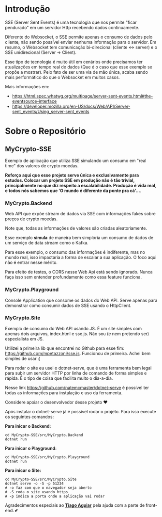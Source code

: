 # Introdução

SSE (Server Sent Events) é uma tecnologia que nos permite "ficar pendurado" em um servidor Http recebendo dados continuamente.

Diferente do Websocket, o SSE permite apenas o consumo de dados pelo cliente, não sendo possível enviar nenhuma informação para o servidor.
Em resumo, o Websocket tem comunicação bi-direcional (cliente <-> server) e o SSE unidirecional (Server -> Client).

Esse tipo de tecnologia é muito útil em cenários onde precisamos ter atualizações em tempo real de dados (Que é o caso que esse exemplo se propõe a mostrar). Pelo fato de ser uma via de mão única, acaba sendo mais performático do que o Websocket em muitos casos.

Mais informações em:

- https://html.spec.whatwg.org/multipage/server-sent-events.html#the-eventsource-interface
- https://developer.mozilla.org/en-US/docs/Web/API/Server-sent_events/Using_server-sent_events

# Sobre o Repositório

## MyCrypto-SSE
Exemplo de aplicação que utiliza SSE simulando um consumo em "real time" dos valores de crypto moedas.

**Reforço aqui que esse projeto serve única e exclusivamente para estudos. Colocar um projeto SSE em produção não é tão trivial, principalmente no que diz respeito a escalabilidade. Produção é vida real, e todos nós sabemos que 'O mundo é diferente da ponte pra cá'...**.

### MyCrypto.Backend

Web API que expõe stream de dados via SSE com informações fakes sobre preços de crypto moedas.

Note que, todas as informações de valores são criadas aleatoriamente.

Esse exemplo **simula** de maneira bem simplória um consumo de dados de um serviço de data stream como o Kafka.

Para esse exemplo, o consumo das informações é indiferente, mas no mundo real, isso impactaria a forma de escalar a sua aplicação. O foco aqui não é entrar nesse mérito. 

Para efeito de testes, o CORS nesse Web Api está sendo ignorado. Nunca faça isso sem entender profundamente como essa feature funciona. 

### MyCrypto.Playground

Console Application que consome os dados do Web API. 
Serve apenas para demonstrar como consumir dados de SSE usando o HttpClient.

### MyCrypto.Site
Exemplo de consumo do Web API usando JS.
É um site simples com apenas dois arquivos, index.html e sse.js. 
Não sou (e nem pretendo ser) especialista em JS. 

Utilizei a primeira lib que encontrei no Github para esse fim: https://github.com/mpetazzoni/sse.js.
Funcionou de primeira. Achei bem simples de usar :)

Para rodar o site eu usei o dotnet-serve, que é uma ferramenta bem legal para subir um servidor HTTP por linha de comando de forma simples e rápida. É o tipo de coisa que facilita muito o dia-a-dia.

Nesse link https://github.com/natemcmaster/dotnet-serve é possível ter todas as informações para instalação e uso da ferramenta.

Considere apoiar o desenvolvedor desse projeto ❤️

Após instalar o dotnet-serve já é possível rodar o projeto. Para isso execute os seguintes comandos: 

**Para inicar o Backend:**
```
cd MyCrypto-SSE/src/MyCrypto.Backend 
dotnet run
```

**Para inicar o Playground:**
```
cd MyCrypto-SSE/src/MyCrypto.Playground 
dotnet run
```

**Para inicar o Site:**
```
cd MyCrypto-SSE/src/MyCrypto.Site 
dotnet serve -o -S -p 51234
# -o faz com que o navegador seja aberto
# -S roda o site usando https
# -p indica a porta onde a aplicação vai rodar
```

Agradecimentos especiais ao [**Tiago Aguiar**](https://github.com/aguiardev) pela ajuda com a parte de front-end. 💕
